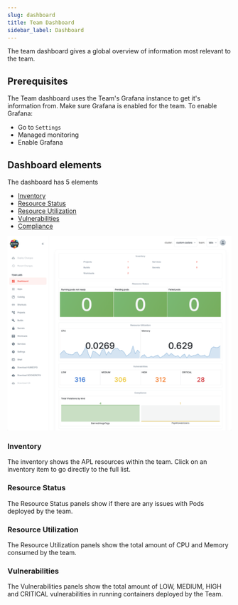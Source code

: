 ```yaml
---
slug: dashboard
title: Team Dashboard
sidebar_label: Dashboard
---
```


The team dashboard gives a global overview of information most relevant to the team.

## Prerequisites

The Team dashboard uses the Team's Grafana instance to get it's information from. Make sure Grafana is enabled for the team. To enable Grafana:

- Go to `Settings`
- Managed monitoring
- Enable Grafana

## Dashboard elements

The dashboard has 5 elements

- [Inventory](#inventory)
- [Resource Status](#resource-status)
- [Resource Utilization](#resource-utilization)
- [Vulnerabilities](#vulnerabilities)
- [Compliance](#compliance)

![Team dashboard](../../img/team-dashboard.png)

### Inventory

The inventory shows the APL resources within the team. Click on an inventory item to go directly to the full list.

### Resource Status

The Resource Status panels show if there are any issues with Pods deployed by the team.

### Resource Utilization

The Resource Utilization panels show the total amount of CPU and Memory consumed by the team.

### Vulnerabilities

The Vulnerabilities panels show the total amount of LOW, MEDIUM, HIGH and CRITICAL vulnerabilities in running containers deployed by the Team.
